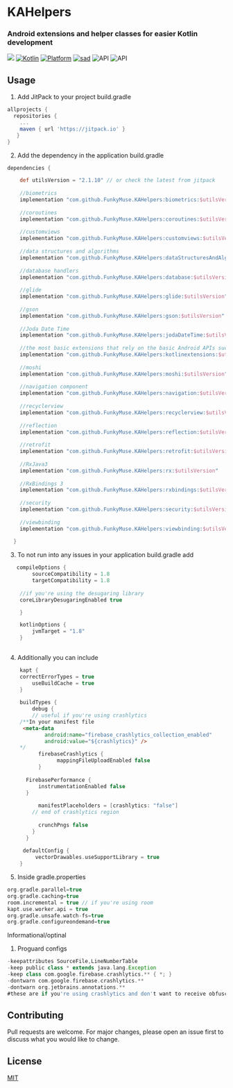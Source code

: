 

# KAHelpers

### Android extensions and helper classes for easier Kotlin development

[![](https://jitpack.io/v/FunkyMuse/KAHelpers.svg)](https://jitpack.io/#FunkyMuse/KAHelpers)
[![Kotlin](https://img.shields.io/badge/Kotlin-1.4.20-blue.svg)](https://kotlinlang.org) [![Platform](https://img.shields.io/badge/Platform-Android-green.svg)](https://developer.android.com/guide/) [![sad](https://img.shields.io/twitter/url/http/shields.io.svg?style=social)]( https://twitter.com/intent/tweet?url=https%3A%2F%2Ftwitter.com%2Fintent%2Ftweet%3Fhttps%3A%2F%2Fgithub.com%2FCraZyLegenD%2FSet-Of-Useful-Kotlin-Extensions-and-Helpers&text=Kotlin%20Extensions%20and%20Class%20Helpers)
![API](https://img.shields.io/badge/Min%20API-21-green)
![API](https://img.shields.io/badge/Compiled%20API-30-green)

## Usage
1. Add JitPack to your project build.gradle

```gradle
allprojects {
  repositories {
    ...
    maven { url 'https://jitpack.io' }
   }
}
```

2. Add the dependency in the application build.gradle

```gradle
dependencies {

    def utilsVersion = "2.1.10" // or check the latest from jitpack
    
    //biometrics
    implementation "com.github.FunkyMuse.KAHelpers:biometrics:$utilsVersion"
    
    //coroutines
    implementation "com.github.FunkyMuse.KAHelpers:coroutines:$utilsVersion"
    
    //customviews
    implementation "com.github.FunkyMuse.KAHelpers:customviews:$utilsVersion"
    
    //data structures and algorithms
    implementation "com.github.FunkyMuse.KAHelpers:dataStructuresAndAlgorithms:$utilsVersion"
    
    //database handlers
    implementation "com.github.FunkyMuse.KAHelpers:database:$utilsVersion"
    
    //glide
    implementation "com.github.FunkyMuse.KAHelpers:glide:$utilsVersion"
    
    //gson
    implementation "com.github.FunkyMuse.KAHelpers:gson:$utilsVersion"
    
    //Joda Date Time
    implementation "com.github.FunkyMuse.KAHelpers:jodaDateTime:$utilsVersion"
    
    //the most basic extensions that rely on the basic Android APIs such as context, content providers etc...
    implementation "com.github.FunkyMuse.KAHelpers:kotlinextensions:$utilsVersion"
    
    //moshi
    implementation "com.github.FunkyMuse.KAHelpers:moshi:$utilsVersion"
    
    //navigation component
    implementation "com.github.FunkyMuse.KAHelpers:navigation:$utilsVersion"
    
    //recyclerview
    implementation "com.github.FunkyMuse.KAHelpers:recyclerview:$utilsVersion"
    
    //reflection
    implementation "com.github.FunkyMuse.KAHelpers:reflection:$utilsVersion"
    
    //retrofit
    implementation "com.github.FunkyMuse.KAHelpers:retrofit:$utilsVersion"
    
    //RxJava3
    implementation "com.github.FunkyMuse.KAHelpers:rx:$utilsVersion"
    
    //RxBindings 3
    implementation "com.github.FunkyMuse.KAHelpers:rxbindings:$utilsVersion"
    
    //security
    implementation "com.github.FunkyMuse.KAHelpers:security:$utilsVersion"
    
    //viewbinding
    implementation "com.github.FunkyMuse.KAHelpers:viewbinding:$utilsVersion"
    
  }
```

3. To not run into any issues in your application build.gradle add

```gradle
   compileOptions {
        sourceCompatibility = 1.8
        targetCompatibility = 1.8
	
	//if you're using the desugaring library
	coreLibraryDesugaringEnabled true

    }

    kotlinOptions {
        jvmTarget = "1.8"
    }
    
```
4. Additionally you can include
```gradle
    kapt {	
	correctErrorTypes = true
        useBuildCache = true
    }
    
    buildTypes {
        debug {
        // useful if you're using crashlytics
	/**In your manifest file
	 <meta-data
            android:name="firebase_crashlytics_collection_enabled"
            android:value="${crashlytics}" />
	*/
          firebaseCrashlytics {
                mappingFileUploadEnabled false
          }
	  
	  FirebasePerformance {
          instrumentationEnabled false
	  }
	  
          manifestPlaceholders = [crashlytics: "false"]
        // end of crashlytics region
            
          crunchPngs false
        }
      }
    
     defaultConfig {
     	 vectorDrawables.useSupportLibrary = true
    }
```  
5. Inside gradle.properties

```gradle
org.gradle.parallel=true
org.gradle.caching=true
room.incremental = true // if you're using room
kapt.use.worker.api = true
org.gradle.unsafe.watch-fs=true
org.gradle.configureondemand=true
```
Informational/optinal
1. Proguard configs 
```gradle
-keepattributes SourceFile,LineNumberTable  
-keep public class * extends java.lang.Exception  
-keep class com.google.firebase.crashlytics.** { *; }  
-dontwarn com.google.firebase.crashlytics.**
-dontwarn org.jetbrains.annotations.**
#these are if you're using crashlytics and don't want to receive obfuscated crashes

```

## Contributing
Pull requests are welcome. For major changes, please open an issue first to discuss what you would like to change.

## License
[MIT](https://choosealicense.com/licenses/mit/)
